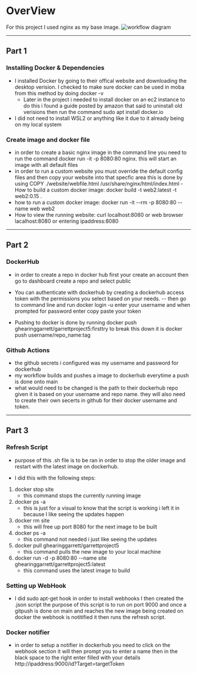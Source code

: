 # OverView

For this project I used nginx as my base image.
![workflow diagram](https://user-images.githubusercontent.com/70773439/205379818-e96b697f-152c-4718-8bda-c2cd2849158f.PNG)

---
## Part 1
### Installing Docker & Dependencies
- I installed Docker by going to their offical website and downloading the desktop verision. I checked to make sure docker can be used in moba from this method by doing docker -v
    - Later in the project i needed to install docker on an ec2 instance to do this i found a guide posted by amazon that said to uninstall old verisions then run the command sudo apt install docker.io 
- I did not need to install WSL2 or anything like it due to it already being on my local system 

### Create image and docker file
- in order to create a basic nginx image in the command line you need to run the command docker run -it -p 8080:80 nginx. this will start an image with all default files 
- in order to run a custom website you must override the default config files and then copy your website into that specfic area this is done by using COPY  ./website/webfile.html /usr/share/nginx/html/index.html
-How to build a custom docker image: docker build -t web2:latest -t web2:0.15 .
- how to run a custom docker image: docker run -it --rm -p 8080:80 --name web web2
- How to view the running website: curl localhost:8080 or web browser lacalhost:8080 or entering ipaddress:8080
---
## Part 2

### DockerHub
- in order to create a repo in docker hub first your create an account then go to dashboard create a repo and select public 

- You can authenticate with dockerhub by creating a dockerhub access token with the permissions you select based on your needs. 
-- then go to command line and run docker login -u enter your username and when prompted for password enter copy paste your token 
- Pushing to docker is done by running docker push ghearinggarrett/garrettproject5:firsttry
to break this down it is docker push username/repo_name:tag

### Github Actions
- the github secrets i configured was my username and password for dockerhub
- my workflow builds and pushes a image to dockerhub everytime a push is done onto main
- what would need to be changed is the path to their dockerhub repo given it is based on your username and repo name. they will also need to create their own secerts in github for their docker username and token.
---
## Part 3
### Refresh Script
- purpose of this .sh file is to be ran in order to stop the older image and restart with the latest image on dockerhub.

- I did this with the following steps:
1. docker stop site 
    - this command stops the currently running image
3. docker ps -a 
    - this is just for a visual to know that the script is working i left it in because I like seeing the updates happen 
4. docker rm site 
    - this will free up port 8080 for the next image to be built 
5. docker ps -a 
    - this command not needed i just like seeing the updates 
6. docker pull ghearinggarrett/garrettproject5 
    - this command pulls the new image to your local machine 
7. docker run -d -p 8080:80 --name site ghearinggarrett/garrettproject5:latest
    - this command uses the latest image to build 
### Setting up WebHook
- I did sudo apt-get hook in order to install webhooks I then created the .json script the purpose of this script is to run on port 9000 and once a gitpush is done on main and reaches the new image being created on docker the webhook is notitified it then runs the refresh script. 

### Docker notifier 
- in order to setup a notifier in dockerhub you need to click on the webhook section
it will then prompt you to enter a name then in the black space to the right enter filled with your details http://ipaddress:9000/id?Target=targetToken

